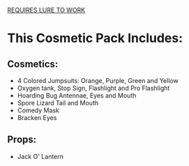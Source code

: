 [REQUIRES LURE TO WORK](https://github.com/Sulayre/WebfishingLure)

# This Cosmetic Pack Includes:

## Cosmetics:
- 4 Colored Jumpsuits: Orange, Purple, Green and Yellow
- Oxygen tank, Stop Sign, Flashlight and Pro Flashlight
- Hoarding Bug Antennae, Eyes and Mouth
- Spore Lizard Tail and Mouth
- Comedy Mask
- Bracken Eyes
## Props:
- Jack O' Lantern
